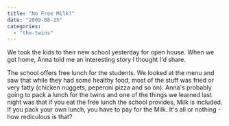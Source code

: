 ```yaml
---
title: "No Free Milk?"
date: "2009-08-25"
categories: 
  - "the-twins"
---
```


We took the kids to their new school yesterday for open house. When we got home, Anna told me an interesting story I thought I'd share.

The school offers free lunch for the students. We looked at the menu and saw that while they had some healthy food, most of the stuff was fried or very fatty (chicken nuggets, peperoni pizza and so on). Anna's probably going to pack a lunch for the twins and one of the things we learned last night was that if you eat the free lunch the school provides, Milk is included. If you pack your own lunch, you have to pay for the Milk. It's all or nothing - how rediculous is that?
